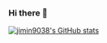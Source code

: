 ### Hi there 👋
[![jimin9038's GitHub stats](https://github-readme-stats.vercel.app/api?username=jimin9038)](https://github.com/anuraghazra/github-readme-stats)
<!--
**jimin9038/jimin9038** is a ✨ _special_ ✨ repository because its `README.md` (this file) appears on your GitHub profile.

Here are some ideas to get you started:

- 🔭 I’m currently working on ...
- 🌱 I’m currently learning ...
- 👯 I’m looking to collaborate on ...
- 🤔 I’m looking for help with ...
- 💬 Ask me about ...
- 📫 How to reach me: ...
- 😄 Pronouns: ...
- ⚡ Fun fact: ...
-->
